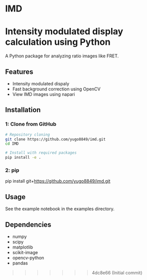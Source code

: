# IMD
Intensity modulated display calculation using Python
=======

A Python package for analyzing ratio images like FRET.

## Features
- Intensity modulated dispaly
- Fast background correction using OpenCV
- View IMD images using napari

## Installation

### 1: Clone from GitHub
```bash
# Repository cloning
git clone https://github.com/yugo8849/imd.git
cd IMD

# Install with required packages
pip install -e .
```
### 2: pip
pip install git+https://github.com/yugo8849/imd.git

## Usage
See the example notebook in the examples directory.

## Dependencies

- numpy
- scipy
- matplotlib
- scikit-image
- opencv-python
- pandas
>>>>>>> 4dc8e66 (Initial commit)
